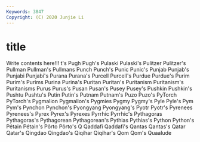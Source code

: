 ```yaml
---
Keywords: 3847
Copyright: (C) 2020 Junjie Li
---
```


# title

Write contents here!!!
t's 
Pugh 
Pugh's
Pulaski 
Pulaski's 
Pulitzer 
Pulitzer's 
Pullman 
Pullman's 
Pullmans 
Punch 
Punch's 
Punic
Punic's 
Punjab 
Punjab's 
Punjabi 
Punjabi's 
Purana 
Purana's 
Purcell 
Purcell's 
Purdue
Purdue's 
Purim 
Purim's 
Purims 
Purina 
Purina's 
Puritan 
Puritan's 
Puritanism 
Puritanism's
Puritanisms 
Purus 
Purus's 
Pusan 
Pusan's 
Pusey 
Pusey's 
Pushkin 
Pushkin's 
Pushtu
Pushtu's 
Putin 
Putin's 
Putnam 
Putnam's 
Puzo 
Puzo's 
PyTorch 
PyTorch's 
Pygmalion
Pygmalion's 
Pygmies 
Pygmy 
Pygmy's 
Pyle 
Pyle's 
Pym 
Pym's 
Pynchon 
Pynchon's
Pyongyang 
Pyongyang's 
Pyotr 
Pyotr's 
Pyrenees 
Pyrenees's 
Pyrex 
Pyrex's 
Pyrexes 
Pyrrhic
Pyrrhic's 
Pythagoras 
Pythagoras's 
Pythagorean 
Pythagorean's 
Pythias 
Pythias's 
Python 
Python's 
Pétain
Pétain's 
Pôrto 
Pôrto's 
Q 
Qaddafi 
Qaddafi's 
Qantas 
Qantas's 
Qatar 
Qatar's
Qingdao 
Qingdao's 
Qiqihar 
Qiqihar's 
Qom 
Qom's 
Quaalude 
